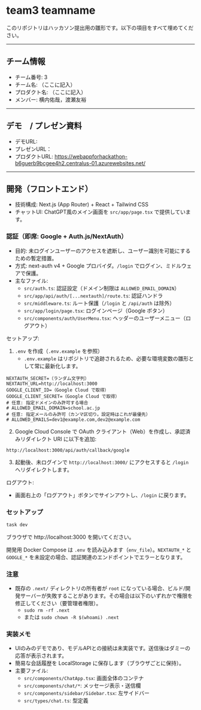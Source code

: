 # team3 teamname

このリポジトリはハッカソン提出用の雛形です。以下の項目をすべて埋めてください。

---

## チーム情報
- チーム番号: 3
- チーム名: （ここに記入）
- プロダクト名: （ここに記入）
- メンバー: 横内佑哉，渡瀬友裕

---

## デモ　/ プレゼン資料
- デモURL: 
- プレゼンURL：
- プロダクトURL: https://webappforhackathon-b6guerb9bcgee4h2.centralus-01.azurewebsites.net/

---

## 開発（フロントエンド）

- 技術構成: Next.js (App Router) + React + Tailwind CSS
- チャットUI: ChatGPT風のメイン画面を `src/app/page.tsx` で提供しています。

### 認証（即席: Google + Auth.js/NextAuth）

- 目的: 未ログインユーザーのアクセスを遮断し、ユーザー識別を可能にするための暫定措置。
- 方式: next-auth v4 + Google プロバイダ。`/login` でログイン、ミドルウェアで保護。
- 主なファイル:
  - `src/auth.ts`: 認証設定（ドメイン制限は `ALLOWED_EMAIL_DOMAIN`）
  - `src/app/api/auth/[...nextauth]/route.ts`: 認証ハンドラ
  - `src/middleware.ts`: ルート保護（`/login` と `/api/auth` は除外）
  - `src/app/login/page.tsx`: ログインページ（Google ボタン）
  - `src/components/auth/UserMenu.tsx`: ヘッダーのユーザーメニュー（ログアウト）

セットアップ:

1) `.env` を作成（`.env.example` を参照）
   - `.env.example` はリポジトリで追跡されるため、必要な環境変数の雛形として常に最新化します。

```
NEXTAUTH_SECRET=（ランダム文字列）
NEXTAUTH_URL=http://localhost:3000
GOOGLE_CLIENT_ID=（Google Cloud で取得）
GOOGLE_CLIENT_SECRET=（Google Cloud で取得）
# 任意: 指定ドメインのみ許可する場合
# ALLOWED_EMAIL_DOMAIN=school.ac.jp
# 任意: 指定メールのみ許可（カンマ区切り。設定時はこれが最優先）
# ALLOWED_EMAILS=dev1@example.com,dev2@example.com
```

2) Google Cloud Console で OAuth クライアント（Web）を作成し、承認済みリダイレクト URI に以下を追加:

```
http://localhost:3000/api/auth/callback/google
```

3) 起動後、未ログインで `http://localhost:3000/` にアクセスすると `/login` へリダイレクトします。

ログアウト:

- 画面右上の「ログアウト」ボタンでサインアウトし、`/login` に戻ります。

### セットアップ

```bash
task dev
```

ブラウザで http://localhost:3000 を開いてください。

開発用 Docker Compose は `.env` を読み込みます（`env_file`）。`NEXTAUTH_*` と `GOOGLE_*` を未設定の場合、認証関連のエンドポイントでエラーとなります。

### 注意

- 既存の `.next/` ディレクトリの所有者が `root` になっている場合、ビルド/開発サーバーが失敗することがあります。その場合は以下のいずれかで権限を修正してください（要管理者権限）。
  - `sudo rm -rf .next`
  - または `sudo chown -R $(whoami) .next`

### 実装メモ

- UIのみのデモであり、モデルAPIとの接続は未実装です。送信後はダミーの応答が表示されます。
- 簡易な会話履歴を LocalStorage に保存します（ブラウザごとに保持）。
- 主要ファイル:
  - `src/components/ChatApp.tsx`: 画面全体のコンテナ
  - `src/components/chat/*`: メッセージ表示・送信欄
  - `src/components/sidebar/Sidebar.tsx`: 左サイドバー
  - `src/types/chat.ts`: 型定義

